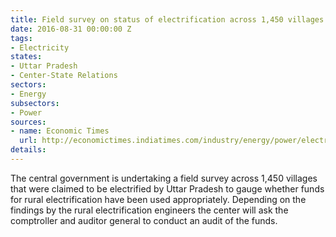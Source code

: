 ```yaml
---
title: Field survey on status of electrification across 1,450 villages in Uttar Pradesh
date: 2016-08-31 00:00:00 Z
tags:
- Electricity
states:
- Uttar Pradesh
- Center-State Relations
sectors:
- Energy
subsectors:
- Power
sources:
- name: Economic Times
  url: http://economictimes.indiatimes.com/industry/energy/power/electrification-of-1450-uttar-pradesh-villages-under-lens-power-ministry-to-seek-cag-audit/articleshow/53802254.cms
details: 
---
```


The central government is undertaking a field survey across 1,450 villages that were claimed to be electrified by Uttar Pradesh to gauge whether funds for rural electrification have been used appropriately. Depending on the findings by the rural electrification engineers the center will ask the comptroller and auditor general to conduct an audit of the funds.
